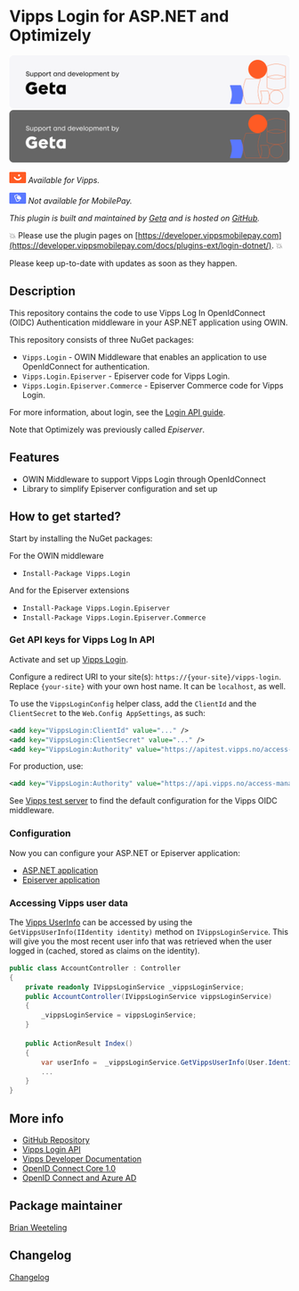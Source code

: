 <!-- START_METADATA
---
title: Vipps Login for ASP.NET and Optimizely plugin
sidebar_position: 1
description: Allow customers to log in to Optimizely using the Vipps app.
pagination_next: null
pagination_prev: null
---
END_METADATA -->

# Vipps Login for ASP.NET and Optimizely

![Support and development by Geta ](./docs/images/geta.svg#gh-light-mode-only)![Support and development by Geta](./docs/images/geta_dark.svg#gh-dark-mode-only)

![Vipps](./docs/images/vipps.png) *Available for Vipps.*

![MobilePay](./docs/images/mp.png) *Not available for MobilePay.*


*This plugin is built and maintained by [Geta](https://getadigital.com/?epslanguage=en) and is hosted on [GitHub](https://github.com/vippsas/vipps-login-dotnet).*

<!-- START_COMMENT -->
💥 Please use the plugin pages on [https://developer.vippsmobilepay.com](https://developer.vippsmobilepay.com/docs/plugins-ext/login-dotnet/). 💥
<!-- END_COMMENT -->

Please keep up-to-date with updates as soon as they happen.

## Description

This repository contains the code to use Vipps Log In OpenIdConnect (OIDC) Authentication middleware in your ASP.NET application using OWIN.

This repository consists of three NuGet packages:

- `Vipps.Login` - OWIN Middleware that enables an application to use OpenIdConnect for authentication.
- `Vipps.Login.Episerver` - Episerver code for Vipps Login.
- `Vipps.Login.Episerver.Commerce` - Episerver Commerce code for Vipps Login.

For more information, about login, see the [Login API guide](https://developer.vippsmobilepay.com/docs/APIs/login-api/).

Note that Optimizely was previously called *Episerver*.

## Features

- OWIN Middleware to support Vipps Login through OpenIdConnect
- Library to simplify Episerver configuration and set up

## How to get started?

Start by installing the NuGet packages:

For the OWIN middleware

- `Install-Package Vipps.Login`

And for the Episerver extensions

- `Install-Package Vipps.Login.Episerver`
- `Install-Package Vipps.Login.Episerver.Commerce`

### Get API keys for Vipps Log In API

Activate and set up [Vipps Login](https://developer.vippsmobilepay.com/docs/developer-resources/portal/#how-to-set-up-login-for-your-sales-unit).

Configure a redirect URI to your site(s): `https://{your-site}/vipps-login`. Replace `{your-site}` with your own host name. It can be `localhost`, as well.

To use the `VippsLoginConfig` helper class, add the `ClientId` and the `ClientSecret` to the `Web.Config AppSettings`, as such:

```xml
<add key="VippsLogin:ClientId" value="..." />
<add key="VippsLogin:ClientSecret" value="..." />
<add key="VippsLogin:Authority" value="https://apitest.vipps.no/access-management-1.0/access" />
```

For production, use:

```xml
<add key="VippsLogin:Authority" value="https://api.vipps.no/access-management-1.0/access" />
```

See [Vipps test server](https://developer.vippsmobilepay.com/docs/test-environment/#test-server)
to find the default configuration for the Vipps OIDC middleware.

### Configuration

Now you can configure your ASP.NET or Episerver application:

- [ASP.NET application](docs/configure-asp-net.md)
- [Episerver application](docs/configure-episerver.md)

### Accessing Vipps user data

The [Vipps UserInfo](https://developer.vippsmobilepay.com/docs/APIs/userinfo-api/)
can be accessed by using the `GetVippsUserInfo(IIdentity identity)` method on `IVippsLoginService`.
This will give you the most recent user info that was retrieved when the user logged in (cached, stored as claims on the identity).

```csharp
public class AccountController : Controller
{
    private readonly IVippsLoginService _vippsLoginService;
    public AccountController(IVippsLoginService vippsLoginService)
    {
        _vippsLoginService = vippsLoginService;
    }

    public ActionResult Index()
    {
        var userInfo =  _vippsLoginService.GetVippsUserInfo(User.Identity)
        ...
    }
}
```

## More info

- [GitHub Repository](https://github.com/vippsas/vipps-login-dotnet)
- [Vipps Login API](https://developer.vippsmobilepay.com/docs/APIs/login-api/)
- [Vipps Developer Documentation](https://developer.vippsmobilepay.com/)
- [OpenID Connect Core 1.0](https://openid.net/specs/openid-connect-core-1_0.html#CodeFlowAuth)
- [OpenID Connect and Azure AD](https://docs.developers.optimizely.com/customized-commerce/docs/support-for-openid-connect-in-customized-commerce)

## Package maintainer

[Brian Weeteling](https://github.com/brianweet)

## Changelog

[Changelog](CHANGELOG.md)
